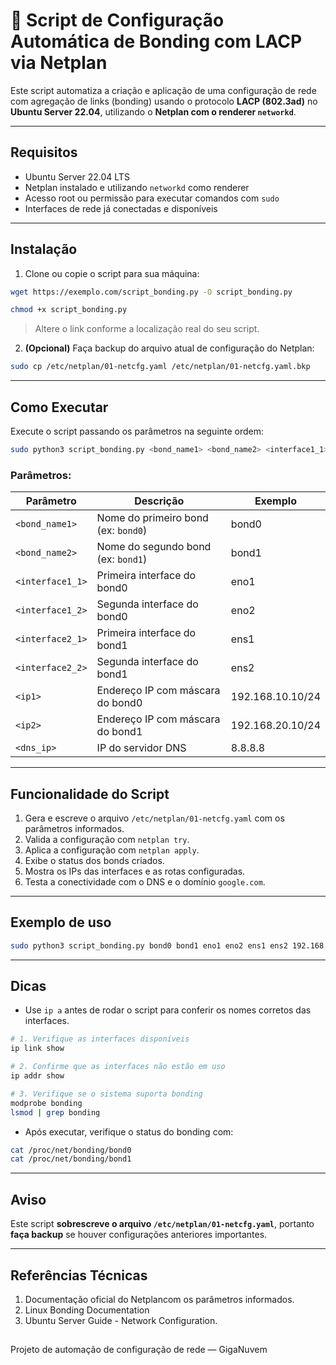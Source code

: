 # 📡 Script de Configuração Automática de Bonding com LACP via Netplan

Este script automatiza a criação e aplicação de uma configuração de rede com agregação de links (bonding) usando o protocolo **LACP (802.3ad)** no **Ubuntu Server 22.04**, utilizando o **Netplan com o renderer `networkd`**.

---

##  Requisitos

- Ubuntu Server 22.04 LTS
- Netplan instalado e utilizando `networkd` como renderer
- Acesso root ou permissão para executar comandos com `sudo`
- Interfaces de rede já conectadas e disponíveis

---

##  Instalação

1. Clone ou copie o script para sua máquina:

```bash
wget https://exemplo.com/script_bonding.py -O script_bonding.py

chmod +x script_bonding.py
```

> Altere o link conforme a localização real do seu script.

2. **(Opcional)** Faça backup do arquivo atual de configuração do Netplan:

```bash
sudo cp /etc/netplan/01-netcfg.yaml /etc/netplan/01-netcfg.yaml.bkp
```

---

##  Como Executar

Execute o script passando os parâmetros na seguinte ordem:

```bash
sudo python3 script_bonding.py <bond_name1> <bond_name2> <interface1_1> <interface1_2> <interface2_1> <interface2_2> <ip1> <ip2> <dns_ip>
```

###  Parâmetros:

| Parâmetro       | Descrição                                           | Exemplo               |
|----------------|-----------------------------------------------------|------------------------|
| `<bond_name1>` | Nome do primeiro bond (ex: `bond0`)                | bond0                 |
| `<bond_name2>` | Nome do segundo bond (ex: `bond1`)                 | bond1                 |
| `<interface1_1>` | Primeira interface do bond0                        | eno1                  |
| `<interface1_2>` | Segunda interface do bond0                         | eno2                  |
| `<interface2_1>` | Primeira interface do bond1                        | ens1                  |
| `<interface2_2>` | Segunda interface do bond1                         | ens2                  |
| `<ip1>`         | Endereço IP com máscara do bond0                   | 192.168.10.10/24      |
| `<ip2>`         | Endereço IP com máscara do bond1                   | 192.168.20.10/24      |
| `<dns_ip>`      | IP do servidor DNS                                 | 8.8.8.8               |

---

##  Funcionalidade do Script

1. Gera e escreve o arquivo `/etc/netplan/01-netcfg.yaml` com os parâmetros informados.
2. Valida a configuração com `netplan try`.
3. Aplica a configuração com `netplan apply`.
4. Exibe o status dos bonds criados.
5. Mostra os IPs das interfaces e as rotas configuradas.
6. Testa a conectividade com o DNS e o domínio `google.com`.

---

##  Exemplo de uso

```bash
sudo python3 script_bonding.py bond0 bond1 eno1 eno2 ens1 ens2 192.168.10.10/24 192.168.20.10/24 8.8.8.8
```

---

##  Dicas

- Use `ip a` antes de rodar o script para conferir os nomes corretos das interfaces.

```bash
# 1. Verifique as interfaces disponíveis
ip link show

# 2. Confirme que as interfaces não estão em uso
ip addr show

# 3. Verifique se o sistema suporta bonding
modprobe bonding
lsmod | grep bonding
```

- Após executar, verifique o status do bonding com:

```bash
cat /proc/net/bonding/bond0
cat /proc/net/bonding/bond1
```

---

##   Aviso

Este script **sobrescreve o arquivo `/etc/netplan/01-netcfg.yaml`**, portanto **faça backup** se houver configurações anteriores importantes.

---

## Referências Técnicas
1. Documentação oficial do Netplancom os parâmetros informados.
2. Linux Bonding Documentation
3. Ubuntu Server Guide - Network Configuration.

## 




Projeto de automação de configuração de rede — GigaNuvem
